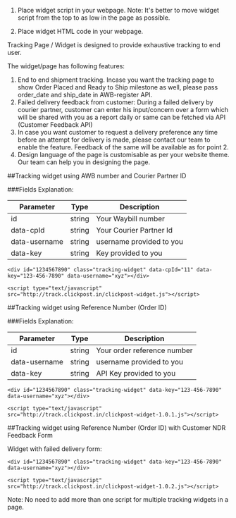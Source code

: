 1. Place widget script in your webpage.
Note: It's better to move widget script from the top to as low in the page as possible.

2. Place widget HTML code in your webpage.

Tracking Page / Widget is designed to provide exhaustive tracking to end user. 

The widget/page has following features:

1. End to end shipment tracking. Incase you want the tracking page to show Order Placed and Ready to Ship milestone as well, please pass order_date and ship_date in AWB-register API.
2. Failed delivery feedback from customer: During a failed delivery by courier partner, customer can enter his input/concern over a form which will be shared with you as a report daily or same can be fetched via API (Customer Feedback API)
3. In case you want customer to request a delivery preference any time before an attempt for delivery is made, please contact our team to enable the feature. Feedback of the same will be available as for point 2.
4. Design language of the page is customisable as per your website theme. Our team can help you in designing the page.

##Tracking widget using AWB number and Courier Partner ID

###Fields Explanation:

Parameter | Type | Description
--------- | ---- | -----------
id | string | Your Waybill number
data-cpId | string | Your Courier Partner Id
data-username | string | username provided to you
data-key | string | Key provided to you

```
<div id="1234567890" class="tracking-widget" data-cpId="11" data-key="123-456-7890" data-username="xyz"></div>

<script type="text/javascript" src="http://track.clickpost.in/clickpost-widget.js"></script>
```

##Tracking widget using Reference Number (Order ID)

###Fields Explanation:

Parameter | Type | Description
--------- | ---- | -----------
id | string | Your order reference number
data-username | string | username provided to you
data-key | string | API Key provided to you

```
<div id="1234567890" class="tracking-widget" data-key="123-456-7890" data-username="xyz"></div>

<script type="text/javascript" src="http://track.clickpost.in/clickpost-widget-1.0.1.js"></script>
```


##Tracking widget using Reference Number (Order ID) with Customer NDR Feedback Form

Widget with failed delivery form:

```
<div id="1234567890" class="tracking-widget" data-key="123-456-7890" data-username="xyz"></div>

<script type="text/javascript" src="http://track.clickpost.in/clickpost-widget-1.0.2.js"></script>
```

Note: No need to add more than one script for multiple tracking widgets in a page.